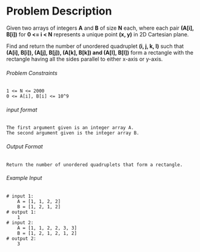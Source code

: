 # Problem Description

Given two arrays of integers **A** and **B** of size **N** each, where each pair **(A[i], B[i])** for **0 <= i < N** represents a unique point **(x, y)** in 2D Cartesian plane.

Find and return the number of unordered quadruplet **(i, j, k, l)** such that **(A[i], B[i]), (A[j], B[j]), (A[k], B[k]) and (A[l], B[l])** form a rectangle with the rectangle having all the sides parallel to either x-axis or y-axis.

###### Problem Constraints

```
1 <= N <= 2000
0 <= A[i], B[i] <= 10^9
```

###### input format

``` 
The first argument given is an integer array A.
The second argument given is the integer array B.
```

###### Output Format

```
Return the number of unordered quadruplets that form a rectangle.
```

###### Example Input

```
# input 1: 
    A = [1, 1, 2, 2]
    B = [1, 2, 1, 2]
# output 1: 
    1
# input 2: 
    A = [1, 1, 2, 2, 3, 3]
    B = [1, 2, 1, 2, 1, 2]
# output 2: 
    3
```
